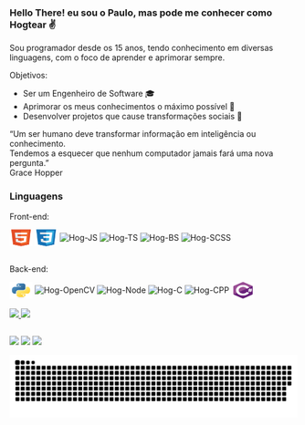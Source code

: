 ### Hello There! eu sou o Paulo, mas pode me conhecer como Hogtear ✌️

Sou programador desde os 15 anos, tendo conhecimento em diversas linguagens, com o foco de aprender e aprimorar sempre.

Objetivos:
  - Ser um Engenheiro de Software 🎓
  - Aprimorar os meus conhecimentos o máximo possível 💪
  - Desenvolver projetos que cause transformações sociais 📢

“Um ser humano deve transformar 
informação em inteligência ou 
conhecimento.<br> Tendemos a esquecer 
que nenhum computador jamais fará 
uma nova pergunta.” <br> Grace Hopper <br>

### Linguagens 
Front-end:
  <div style="display: inline_block">
    <img align="center" alt="Hog-HTML" height="30" width="40" src="https://raw.githubusercontent.com/devicons/devicon/master/icons/html5/html5-original.svg">
    <img align="center" alt="Hog-CSS" height="30" width="40" src="https://raw.githubusercontent.com/devicons/devicon/master/icons/css3/css3-original.svg">
    <img align="center" alt="Hog-JS" height="30" width="40" src="https://cdn.jsdelivr.net/gh/devicons/devicon/icons/javascript/javascript-original.svg" />
    <img align="center" alt="Hog-TS" height="30" width="40" src="https://cdn.jsdelivr.net/gh/devicons/devicon/icons/typescript/typescript-original.svg">
    <img align="center" alt="Hog-BS" height="30" width="40" src="https://cdn.jsdelivr.net/gh/devicons/devicon/icons/bootstrap/bootstrap-original.svg">
    <img align="center" alt="Hog-SCSS" height="30" width="40" src="https://cdn.jsdelivr.net/gh/devicons/devicon/icons/sass/sass-original.svg">
  </div><br>

Back-end:
  <div style="display: inline_block">
    <img align="center" alt="Hog-Python" height="30" width="40" src="https://raw.githubusercontent.com/devicons/devicon/master/icons/python/python-original.svg">
    <img align="center" alt="Hog-OpenCV" height="30" width="40" src="https://cdn.jsdelivr.net/gh/devicons/devicon/icons/opencv/opencv-original.svg">
    <img align="center" alt="Hog-Node" height="30" width="40" src="https://cdn.jsdelivr.net/gh/devicons/devicon/icons/nodejs/nodejs-original.svg">
    <img align="center" alt="Hog-C" height="30" width="40" src="https://cdn.jsdelivr.net/gh/devicons/devicon/icons/c/c-original.svg" />
    <img align="center" alt="Hog-CPP" height="30" width="40" src="https://cdn.jsdelivr.net/gh/devicons/devicon/icons/cplusplus/cplusplus-original.svg" />
    <img align="center" alt="Hog-Csharp" height="30" width="40" src="https://raw.githubusercontent.com/devicons/devicon/master/icons/csharp/csharp-original.svg">
  </div>

  
  <br>

<div>
  <a href="https://github.com/hogtear">
  <img height="160em" src="https://github-readme-stats.vercel.app/api?username=hogtear&show_icons=true&theme=great-gatsby&include_all_commits=false&count_private=false"/>
  <img height="160em" src="https://github-readme-stats.vercel.app/api/top-langs/?username=hogtear&layout=compact&langs_count=8&theme=great-gatsby"/>
</div>


  
  ##

<div>  
  
  <a href="https://instagram.com/pauloarchanjo" target="_blank"><img src="https://img.shields.io/badge/-Instagram-%23E4405F?style=for-the-badge&logo=instagram&logoColor=white" target="_blank"></a>
  <a href="https://www.linkedin.com/in/pauloarchanjo/" target="_blank"><img src="https://img.shields.io/badge/LinkedIn-0077B5?style=for-the-badge&logo=linkedin&logoColor=white" target="_blank"></a>
  <a href="https://www.youtube.com/channel/UC7a7RctsIrpR4hXzRVEI7IQ" target="_blank"><img src="https://img.shields.io/badge/YouTube-FF0000?style=for-the-badge&logo=youtube&logoColor=white" target="_blank"></a>

  ![Snake animation](https://github.com/Hogtear/Hogtear/blob/output/github-contribution-grid-snake.svg)
</div>
  
